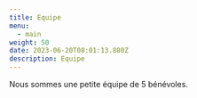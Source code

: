 ```yaml
---
title: Equipe
menu:
  - main
weight: 50
date: 2023-06-20T08:01:13.880Z
description: Equipe
---
```


Nous sommes une petite équipe de 5 bénévoles.